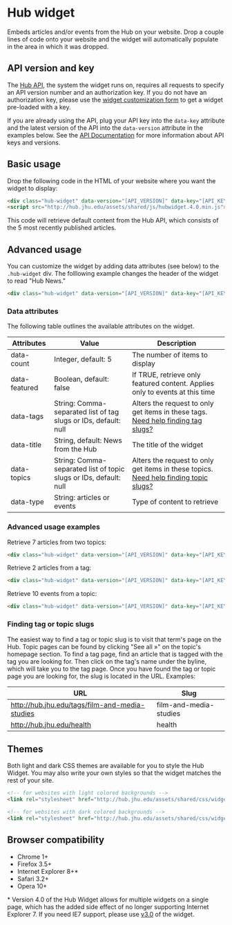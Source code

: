 # Hub widget

Embeds articles and/or events from the Hub on your website. Drop a couple lines of code onto your website and the widget will automatically populate in the area in which it was dropped.

## API version and key

The [Hub API](https://api.hub.jhu.edu), the system the widget runs on, requires all requests to specify an API version number and an authorization key. If you do not have an authorization key, please use the [widget customization form](http://hub.jhu.edu/developers/widget) to get a widget pre-loaded with a key.

If you are already using the API, plug your API key into the `data-key` attribute and the latest version of the API into the `data-version` attribute in the examples below. See the [API Documentation](http://api.hub.jhu.edu/docs) for more information about API keys and versions.

## Basic usage

Drop the following code in the HTML of your website where you want the widget to display:

```html
<div class="hub-widget" data-version="[API_VERSION]" data-key="[API_KEY]"></div>
<script src="http://hub.jhu.edu/assets/shared/js/hubwidget.4.0.min.js"></script>
```

This code will retrieve default content from the Hub API, which consists of the 5 most recently published articles.

## Advanced usage

You can customize the widget by adding data attributes (see below) to the `.hub-widget` div. The folllowing example changes the header of the widget to read "Hub News."

```html
<div class="hub-widget" data-version="[API_VERSION]" data-key="[API_KEY]" data-title="Hub News"></div>
```

### Data attributes

The following table outlines the available attributes on the widget.

| Attributes 			| Value																	| Description 														|
|-----------------|---------------------------------------|-----------------------------------------|
| data-count			| Integer, default: 5 | The number of items to display |
| data-featured   | Boolean, default: false | If TRUE, retrieve only featured content. Applies only to events at this time |
| data-tags       | String: Comma-separated list of tag slugs or IDs, default: null | Alters the request to only get items in these tags. [Need help finding tag slugs?](#finding-tag-topic-slugs) |
| data-title			| String, default: News from the Hub | The title of the widget |
| data-topics     | String: Comma-separated list of topic slugs or IDs, default: null | Alters the request to only get items in these topics. [Need help finding topic slugs?](#finding-tag-topic-slugs) |
| data-type       | String: articles or events | Type of content to retrieve |


### Advanced usage examples

Retrieve 7 articles from two topics:

```html
<div class="hub-widget" data-version="[API_VERSION]" data-key="[API_KEY]" data-count="7" data-topics="health, arts-sciences"></div>
```

Retrieve 2 articles from a tag:

```html
<div class="hub-widget" data-version="[API_VERSION]" data-key="[API_KEY]" data-count="2" data-tags="film-and-media-studies"></div>
```

Retrieve 10 events from a topic:

```html
<div class="hub-widget" data-version="[API_VERSION]" data-key="[API_KEY]" data-count="10" data-type="events" data-topics="arts-sciences"></div>
```

### <a name="finding-tag-topic-slugs"></a>Finding tag or topic slugs

The easiest way to find a tag or topic slug is to visit that term's page on the Hub. Topic pages can be found by clicking "See all &raquo;" on the topic's homepage section. To find a tag page, find an article that is tagged with the tag you are looking for. Then click on the tag's name under the byline, which will take you to the tag page. Once you have found the tag or topic page you are looking for, the slug is located in the URL. Examples:

| URL														| Slug 						|
| ----------------------------------------------------------|---------------------------|
| http://hub.jhu.edu/tags/film-and-media-studies			| film-and-media-studies	|
| http://hub.jhu.edu/health									| health					|


## Themes

Both light and dark CSS themes are available for you to style the Hub Widget. You may also write your own styles so that the widget matches the rest of your site.

```html
<!-- for websites with light colored backgrounds -->
<link rel="stylesheet" href="http://hub.jhu.edu/assets/shared/css/widget-light.4.0.css" />

<!-- for websites with dark colored backgrounds -->
<link rel="stylesheet" href="http://hub.jhu.edu/assets/shared/css/widget-dark.4.0.css" />
```

## Browser compatibility

* Chrome 1+
* Firefox 3.5+
* Internet Explorer 8+*
* Safari 3.2+
* Opera 10+

\* Version 4.0 of the Hub Widget allows for multiple widgets on a single page, which has the added side effect of no longer supporting Internet Explorer 7. If you need IE7 support, please use [v3.0](https://github.com/johnshopkins/hubWidget/tree/3.0) of the widget.
